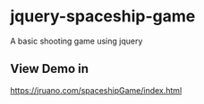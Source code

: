 # jquery-spaceship-game
A basic shooting game using jquery
## View Demo in
<a href="https://jruano.com/spaceshipGame/index.html" target="_blank">https://jruano.com/spaceshipGame/index.html</a>
